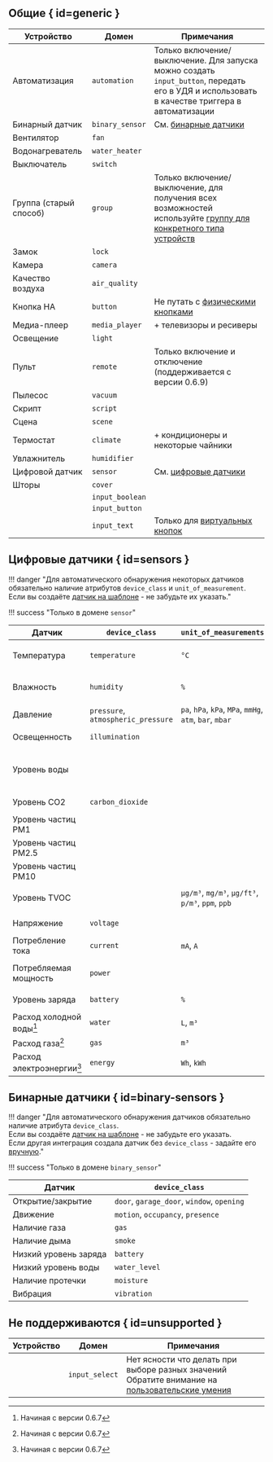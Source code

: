 ## Общие { id=generic }
| Устройство             | Домен           | Примечания                                                                                                                                                          |
|------------------------|-----------------|---------------------------------------------------------------------------------------------------------------------------------------------------------------------|
| Автоматизация          | `automation`    | Только включение/выключение. Для запуска можно создать `input_button`, передать его в УДЯ и использовать в качестве триггера в автоматизации                        |
| Бинарный датчик        | `binary_sensor` | См. [бинарные датчики](#binary-sensors)                                                                                                                             |
| Вентилятор             | `fan`           |                                                                                                                                                                     |
| Водонагреватель        | `water_heater`  |                                                                                                                                                                     | 
| Выключатель            | `switch`        |                                                                                                                                                                     |
| Группа (старый способ) | `group`         | Только включение/выключение, для получения всех возможностей используйте [группу для конкретного типа устройств](https://www.home-assistant.io/integrations/group/) |
| Замок                  | `lock`          |                                                                                                                                                                     |
| Камера                 | `camera`        |                                                                                                                                                                     |
| Качество воздуха       | `air_quality`   |                                                                                                                                                                     |
| Кнопка HA              | `button`        | Не путать с [физическими кнопками](./devices/button.md)                                                                                                             |
| Медиа-плеер            | `media_player`  | + телевизоры и ресиверы                                                                                                                                             |
| Освещение              | `light`         |                                                                                                                                                                     |
| Пульт                  | `remote`        | Только включение и отключение (поддерживается с версии 0.6.9)                                                                                                       |
| Пылесос                | `vacuum`        |                                                                                                                                                                     |
| Скрипт                 | `script`        |                                                                                                                                                                     |
| Сцена                  | `scene`         |                                                                                                                                                                     |
| Термостат              | `climate`       | + кондиционеры и некоторые чайники                                                                                                                                  |
| Увлажнитель            | `humidifier`    |                                                                                                                                                                     | 
| Цифровой датчик        | `sensor`        | См. [цифровые датчики](#sensors)                                                                                                                                    |
| Шторы                  | `cover`         |                                                                                                                                                                     |
|                        | `input_boolean` |                                                                                                                                                                     |
|                        | `input_button`  |                                                                                                                                                                     |
|                        | `input_text`    | Только для [виртуальных кнопок](./devices/button.md)                                                                                                                |

## Цифровые датчики { id=sensors }
!!! danger "Для автоматического обнаружения некоторых датчиков обязательно наличие атрибутов `device_class` и `unit_of_measurement`.<br>Если вы создаёте [датчик на шаблоне](https://www.home-assistant.io/integrations/template/#configuration-variables) - не забудьте их указать."

!!! success "Только в домене `sensor`"

| Датчик                    | `device_class`                     | `unit_of_measurements`                                  | Примечания                                                    | 
|---------------------------|------------------------------------|---------------------------------------------------------|---------------------------------------------------------------|
| Температура               | `temperature`                      | `°C`                                                    | Или из атрибутов `temperature`, `current_temperature`         |
| Влажность                 | `humidity`                         | `%`                                                     | Или из атрибутов `humidity`, `current_humidity`               |
| Давление                  | `pressure`, `atmospheric_pressure` | `pa`, `hPa`, `kPa`, `MPa`, `mmHg`, `atm`, `bar`, `mbar` |                                                               |
| Освещенность              | `illumination`                     |                                                         | Или из атрибута `illuminance`                                 |
| Уровень воды              |                                    |                                                         | Из атрибута `water_level` для увлажнителей и вентиляторов     |
| Уровень CO2               | `carbon_dioxide`                   |                                                         | Или из атрибута `carbon_dioxide`                              |
| Уровень частиц PM1        |                                    |                                                         | Из атрибута `particulate_matter_0_1`                          |
| Уровень частиц PM2.5      |                                    |                                                         | Из атрибута `particulate_matter_2_5`                          |
| Уровень частиц PM10       |                                    |                                                         | Из атрибута `particulate_matter_10`                           |
| Уровень TVOC              |                                    | `µg/m³`, `mg/m³`, `μg/ft³`, `p/m³`, `ppm`, `ppb`        | Из атрибута `total_volatile_` `organic_compounds`             |
| Напряжение                | `voltage`                          |                                                         | Или из атрибута `voltage`                                     |
| Потребление тока          | `current`                          | `mA`, `A`                                               | Или из атрибута `current`                                     |
| Потребляемая мощность     | `power`                            |                                                         | Или из атрибутов `power`, `load_power`, `current_consumption` |
| Уровень заряда            | `battery`                          | `%`                                                     | Или из атрибута `battery_level`                               |
| Расход холодной воды[^1]  | `water`                            | `L`, `m³`                                               |                                                               |
| Расход газа[^1]           | `gas`                              | `m³`                                                    |                                                               |
| Расход электроэнергии[^1] | `energy`                           | `Wh`, `kWh`                                             |                                                               |

[^1]: Начиная с версии 0.6.7

## Бинарные датчики { id=binary-sensors }
!!! danger "Для автоматического обнаружения датчиков обязательно наличие атрибута `device_class`.<br>Если вы создаёте [датчик на шаблоне](https://www.home-assistant.io/integrations/template/#configuration-variables) - не забудьте его указать.<br>Если другая интеграция создала датчик без `device_class` - задайте его [вручную](./devices/sensor.md#device-class)."

!!! success "Только в домене `binary_sensor`"

| Датчик                | `device_class`                             | 
|-----------------------|--------------------------------------------|
| Открытие/закрытие     | `door`, `garage_door`, `window`, `opening` |
| Движение              | `motion`, `occupancy`, `presence`          |
| Наличие газа          | `gas`                                      |
| Наличие дыма          | `smoke`                                    |
| Низкий уровень заряда | `battery`                                  |
| Низкий уровень воды   | `water_level`                              |
| Наличие протечки      | `moisture`                                 |
| Вибрация              | `vibration`                                |

## Не поддерживаются { id=unsupported }
| Устройство    | Домен          | Примечания                                                                                                                      |
|---------------|----------------|---------------------------------------------------------------------------------------------------------------------------------|
|               | `input_select` | Нет ясности что делать при выборе разных значений<br>Обратите внимание на [пользовательские умения](./advanced/capabilities.md) |
